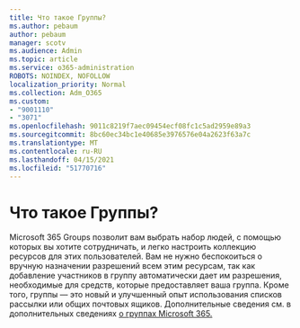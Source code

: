 ```yaml
---
title: Что такое Группы?
ms.author: pebaum
author: pebaum
manager: scotv
ms.audience: Admin
ms.topic: article
ms.service: o365-administration
ROBOTS: NOINDEX, NOFOLLOW
localization_priority: Normal
ms.collection: Adm_O365
ms.custom:
- "9001110"
- "3071"
ms.openlocfilehash: 9011c8219f7aec09454ecf08fc1c5ad2959e89a3
ms.sourcegitcommit: 8bc60ec34bc1e40685e3976576e04a2623f63a7c
ms.translationtype: MT
ms.contentlocale: ru-RU
ms.lasthandoff: 04/15/2021
ms.locfileid: "51770716"
---
```

# <a name="what-are-groups"></a>Что такое Группы?

Microsoft 365 Groups позволит вам выбрать набор людей, с помощью которых вы хотите сотрудничать, и легко настроить коллекцию ресурсов для этих пользователей. Вам не нужно беспокоиться о вручную назначении разрешений всем этим ресурсам, так как добавление участников в группу автоматически дает им разрешения, необходимые для средств, которые предоставляет ваша группа. Кроме того, группы — это новый и улучшенный опыт использования списков рассылки или общих почтовых ящиков.  Дополнительные сведения см. в дополнительных сведениях [о группах Microsoft 365.](https://support.office.com/article/b565caa1-5c40-40ef-9915-60fdb2d97fa2) 